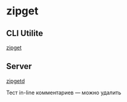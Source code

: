 # zipget

## CLI Utilite

[zipget](cmd/zipget/README.md)

## Server

[zipgetd](cmd/zipgetd/README.md)

Тест in-line комментариев — можно удалить